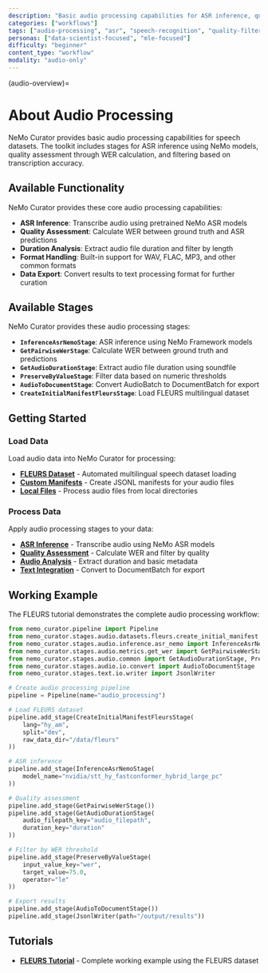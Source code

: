 ```yaml
---
description: "Basic audio processing capabilities for ASR inference, quality assessment, and filtering using NeMo models"
categories: ["workflows"]
tags: ["audio-processing", "asr", "speech-recognition", "quality-filtering", "transcription"]
personas: ["data-scientist-focused", "mle-focused"]
difficulty: "beginner"
content_type: "workflow"
modality: "audio-only"
---
```


(audio-overview)=
# About Audio Processing

NeMo Curator provides basic audio processing capabilities for speech datasets. The toolkit includes stages for ASR inference using NeMo models, quality assessment through WER calculation, and filtering based on transcription accuracy.

## Available Functionality

NeMo Curator provides these core audio processing capabilities:

- **ASR Inference**: Transcribe audio using pretrained NeMo ASR models
- **Quality Assessment**: Calculate WER between ground truth and ASR predictions  
- **Duration Analysis**: Extract audio file duration and filter by length
- **Format Handling**: Built-in support for WAV, FLAC, MP3, and other common formats
- **Data Export**: Convert results to text processing format for further curation

## Available Stages

NeMo Curator provides these audio processing stages:

- **`InferenceAsrNemoStage`**: ASR inference using NeMo Framework models
- **`GetPairwiseWerStage`**: Calculate WER between ground truth and predictions  
- **`GetAudioDurationStage`**: Extract audio file duration using soundfile
- **`PreserveByValueStage`**: Filter data based on numeric thresholds
- **`AudioToDocumentStage`**: Convert AudioBatch to DocumentBatch for export
- **`CreateInitialManifestFleursStage`**: Load FLEURS multilingual dataset

## Getting Started

### Load Data

Load audio data into NeMo Curator for processing:

- **[FLEURS Dataset](load-data/fleurs-dataset.md)** - Automated multilingual speech dataset loading
- **[Custom Manifests](load-data/custom-manifests.md)** - Create JSONL manifests for your audio files  
- **[Local Files](load-data/local-files.md)** - Process audio files from local directories

### Process Data

Apply audio processing stages to your data:

- **[ASR Inference](process-data/asr-inference/index.md)** - Transcribe audio using NeMo ASR models
- **[Quality Assessment](process-data/quality-assessment/index.md)** - Calculate WER and filter by quality
- **[Audio Analysis](process-data/audio-analysis/index.md)** - Extract duration and basic metadata
- **[Text Integration](process-data/text-integration/index.md)** - Convert to DocumentBatch for export

## Working Example

The FLEURS tutorial demonstrates the complete audio processing workflow:

```python
from nemo_curator.pipeline import Pipeline
from nemo_curator.stages.audio.datasets.fleurs.create_initial_manifest import CreateInitialManifestFleursStage
from nemo_curator.stages.audio.inference.asr_nemo import InferenceAsrNemoStage
from nemo_curator.stages.audio.metrics.get_wer import GetPairwiseWerStage
from nemo_curator.stages.audio.common import GetAudioDurationStage, PreserveByValueStage
from nemo_curator.stages.audio.io.convert import AudioToDocumentStage
from nemo_curator.stages.text.io.writer import JsonlWriter

# Create audio processing pipeline
pipeline = Pipeline(name="audio_processing")

# Load FLEURS dataset
pipeline.add_stage(CreateInitialManifestFleursStage(
    lang="hy_am", 
    split="dev", 
    raw_data_dir="/data/fleurs"
))

# ASR inference
pipeline.add_stage(InferenceAsrNemoStage(
    model_name="nvidia/stt_hy_fastconformer_hybrid_large_pc"
))

# Quality assessment
pipeline.add_stage(GetPairwiseWerStage())
pipeline.add_stage(GetAudioDurationStage(
    audio_filepath_key="audio_filepath", 
    duration_key="duration"
))

# Filter by WER threshold
pipeline.add_stage(PreserveByValueStage(
    input_value_key="wer", 
    target_value=75.0, 
    operator="le"
))

# Export results
pipeline.add_stage(AudioToDocumentStage())
pipeline.add_stage(JsonlWriter(path="/output/results"))
```

## Tutorials

- **[FLEURS Tutorial](tutorials/beginner.md)** - Complete working example using the FLEURS dataset
